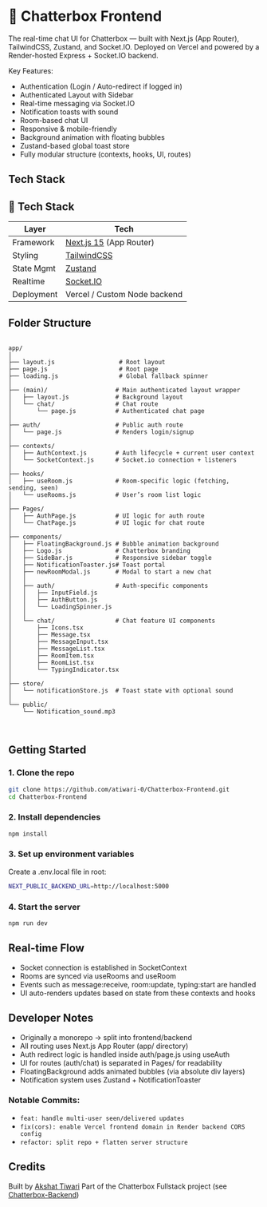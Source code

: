 # 💬 Chatterbox Frontend
The real-time chat UI for Chatterbox — built with Next.js (App Router), TailwindCSS, Zustand, and Socket.IO. Deployed on Vercel and powered by a Render-hosted Express + Socket.IO backend.

Key Features:

-  Authentication (Login / Auto-redirect if logged in)
-  Authenticated Layout with Sidebar
-  Real-time messaging via Socket.IO
-  Notification toasts with sound
-  Room-based chat UI
-  Responsive & mobile-friendly
-  Background animation with floating bubbles
-  Zustand-based global toast store
-  Fully modular structure (contexts, hooks, UI, routes)



## Tech Stack

## 🧩 Tech Stack

| Layer         | Tech               |
|--------------|--------------------|
| Framework     | [Next.js 15](https://nextjs.org/) (App Router) |
| Styling       | [TailwindCSS](https://tailwindcss.com/)       |
| State Mgmt    | [Zustand](https://zustand-demo.pmnd.rs/)       |
| Realtime      | [Socket.IO](https://socket.io/)                |
| Deployment    | Vercel / Custom Node backend                   |



## Folder Structure

```

app/
│
├── layout.js                  # Root layout 
├── page.js                    # Root page
├── loading.js                 # Global fallback spinner
│
├── (main)/                   # Main authenticated layout wrapper
│   ├── layout.js             # Background layout 
│   └── chat/                 # Chat route
│       └── page.js           # Authenticated chat page
│
├── auth/                     # Public auth route
│   └── page.js               # Renders login/signup
│
├── contexts/
│   ├── AuthContext.js        # Auth lifecycle + current user context
│   └── SocketContext.js      # Socket.io connection + listeners
│
├── hooks/
│   ├── useRoom.js            # Room-specific logic (fetching, sending, seen)
│   └── useRooms.js           # User’s room list logic
│
├── Pages/
│   ├── AuthPage.js           # UI logic for auth route
│   └── ChatPage.js           # UI logic for chat route
│
├── components/
│   ├── FloatingBackground.js # Bubble animation background
│   ├── Logo.js               # Chatterbox branding
│   ├── SideBar.js            # Responsive sidebar toggle
│   ├── NotificationToaster.js# Toast portal
│   ├── newRoomModal.js       # Modal to start a new chat
│   │
│   ├── auth/                 # Auth-specific components
│   │   ├── InputField.js
│   │   ├── AuthButton.js
│   │   └── LoadingSpinner.js
│   │
│   └── chat/                 # Chat feature UI components
│       ├── Icons.tsx
│       ├── Message.tsx
│       ├── MessageInput.tsx
│       ├── MessageList.tsx
│       ├── RoomItem.tsx
│       ├── RoomList.tsx
│       └── TypingIndicator.tsx
│
├── store/
│   └── notificationStore.js  # Toast state with optional sound
│
└── public/
    └── Notification_sound.mp3



```


## Getting Started

### 1. Clone the repo

```bash
git clone https://github.com/atiwari-0/Chatterbox-Frontend.git
cd Chatterbox-Frontend
```

### 2. Install dependencies

```bash
npm install
```

### 3. Set up environment variables

Create a .env.local file in root:

```bash
NEXT_PUBLIC_BACKEND_URL=http://localhost:5000
```

### 4. Start the server

```bash
npm run dev
```


## Real-time Flow

 - Socket connection is established in SocketContext
 - Rooms are synced via useRooms and useRoom
 - Events such as message:receive, room:update, typing:start are handled
 - UI auto-renders updates based on state from these contexts and hooks


## Developer Notes

- Originally a monorepo → split into frontend/backend
- All routing uses Next.js App Router (app/ directory)
- Auth redirect logic is handled inside auth/page.js using useAuth
- UI for routes (auth/chat) is separated in Pages/ for readability
- FloatingBackground adds animated bubbles (via absolute div layers)
- Notification system uses Zustand + NotificationToaster

### Notable Commits:
- `feat: handle multi-user seen/delivered updates`
- `fix(cors): enable Vercel frontend domain in Render backend CORS config`
- `refactor: split repo + flatten server structure`


## Credits

Built by [Akshat Tiwari](https://github.com/RomanDebugger)
Part of the Chatterbox Fullstack project (see [Chatterbox-Backend](https://github.com/RomanDebugger/Chatterbox-Backend))
